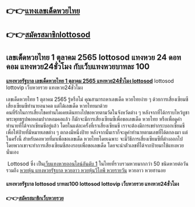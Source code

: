 ## **👉👉**[**แทงเลขเด็ดหวยไทย**](https://bit.ly/347MBkH)

## **👉👉**[**สมัครสมาชิกlottosod**](https://bit.ly/347MBkH)

## **เลขเด็ดหวยไทย 1 ตุุลาคม 2565 lottosod แทงหวย 24 ดอทคอม แทงหวย24ชั่วโมง กับเว็บ**แทงหวยบาทละ 100

[**แทงหวยรัฐบาล เลขเด็ดหวยไทย 1 ตุลาคม 2565 แทงหวย24ชั่วโมง lottosod**](https://bit.ly/347MBkH) lottosod lottovip เว็บหวยรวย แทงหวย24ชั่วโมง 

เลขเด็ดหวยไทย 1 ตุลาคม 2565 รู้หรือไม่ คุณสามารถหาเลขเด็ด หวยไทยง่าย ๆ ด้วยการเสี่ยงเซียมซี เสี่ยงเซียมซีทำนายอนาคต แต่ได้เลขเด็ด หวยไทยมาด้วย  
คนที่รักในการเสี่ยงโชคท่านใดเคยเดินทางไปขอหวยตามวัดในจังหวัดต่าง ๆ หลังจากที่ได้กราบไหว้บูชาพระพุทธรูปพอหอมปากหอมคอแล้ว ก็มักจะมีการเสี่ยงเซียมซีเพื่อขอเลขเด็ด หวยไทย หรือเพื่อดูคำทำนายที่ได้จากเซียมซีอยู่แล้ว โดยในแต่ละครั้งที่เราเสี่ยงเซียมซี เราจะต้องมีการเขย่ากระบอกเซียมซีเพื่อให้ป้ายที่มีหมายเลขต่าง ๆ ตกลงมีหนึ่งป้าย หลังจากนั้นเราก็จะดูคำทำนายตามเลขที่ได้ตกลงมา แต่ในครั้งนี้ สำหรับคอหวยที่มาเพื่อขอเลขเด็ด หวยไทยโดยเฉพาะ จะมีวิธีการเสี่ยงเซียมซีที่ต่างออกไป โดยพวกเขาจะทำการเสี่ยงเซียมซีสองรอบเพื่อขอเลขเด็ด โดยจะนำตัวเลขที่ได้จากป้ายมาใช้แทงหวยนั่นเอง  

 Lottosod ซึ่ง เป็น[เว็บแทงหวยออนไลน์อันดับ 1](https://bit.ly/347MBkH) ในไทยที่รวบรวมหวยมากกว่า 50 ชนิดหวยต่อวัน รวมถึง [หวยหุ้น แทงหวยรัฐบาล หวยลาว หวยหุ้นวีไอพี หวยรายวัน](https://bit.ly/347MBkH) หวยลาว หวยฮานอย 

#### **แทงหวยรัฐบาล lottosod บาทละ100** lottosod lottovip เว็บหวยรวย แทงหวย24ชั่วโมง 

#### **👉👉**[**สมัครสมาชิกเว็บหวยรวย**](https://bit.ly/347MBkH)
